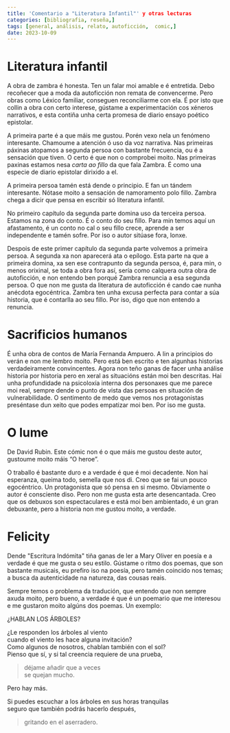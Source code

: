 ```yaml
---
title: 'Comentario a "Literatura Infantil"' y otras lecturas
categories: [bibliografia, reseña,] 
tags: [general, análisis, relato, autoficción,  comic,]
date: 2023-10-09
---
```


# Literatura infantil

A obra de zambra é honesta. Ten un falar moi amable e é entretida. Debo recoñecer que a moda da autoficción non remata de convencerme.  Pero obras como Léxico familiar, conseguen reconciliarme con ela. É por isto que collin a obra con certo interese, gústame a experimentación cos xéneros narrativos, e esta contiña unha certa promesa de diario ensayo poético epistolar. 

A primeira parte é a que máis me gustou. Porén vexo nela un fenómeno interesante. Chamoume a atención ó uso da voz narrativa.  Nas primeiras páxinas atopamos a segunda persoa con bastante frecuencia, ou é a sensación que tiven. O certo é que non o comprobei moito. Nas primeiras paxinas estamos nesa *carta ao fillo* da que fala Zambra. É como una especie de diario epistolar dirixido a el. 

A primeira persoa tamén está dende o principio. E fan un tándem interesante. Nótase moito a sensación de namoramento polo fillo. Zambra chega a dicir que pensa en escribir só literatura infantil. 

No primeiro capítulo da segunda parte domina  uso da terceira persoa. Estamos na zona do conto. É o conto do seu fillo. Para min temos aquí un afastamento,  é un conto no cal o seu fillo crece,  aprende a ser independente e tamén sofre. Por iso o autor sitúase fora, lonxe.

Despois de este primer capítulo da segunda parte volvemos a primeira persoa. A segunda xa non aparecerá ata o epílogo. Esta parte na que a primeira domina, xa sen ese contrapunto da segunda persoa, é, para min, o menos orixinal, se toda a obra fora así, sería como calquera outra obra de autoficción,  e non entendo ben porqué Zambra renuncia a esa segunda persoa. O que non me gusta da literatura de autoficción é cando cae nunha anécdota egocéntrica. Zambra ten unha excusa perfecta para contar a súa historia,  que é contarlla ao seu fillo. Por iso,  digo que non entendo a renuncia. 

# Sacrificios humanos

É unha obra de contos de María Fernanda Ampuero. A lin a principios do verán e non me lembro moito. Pero está ben escrito e ten algunhas historias verdadeiramente convincentes. Agora non teño ganas de facer unha análise historia por historia pero en xeral as situacións están moi ben descritas. Hai unha profundidade na psicoloxía interna dos personaxes que me parece moi real, sempre dende o punto de vista das persoas en situación de vulnerabilidade. O sentimento de medo que vemos nos protagonistas preséntase dun xeito que podes empatizar moi ben. Por iso me gusta.

# O lume

De David Rubin. Este cómic non é o que máis me gustou deste autor, gustoume moito máis “O heroe”.

O traballo é bastante duro e a verdade é que é moi decadente. Non hai esperanza, queima todo, semella que nos di. Creo que se fai un pouco egocéntrico. Un protagonista que só pensa en si mesmo. Obviamente o autor é consciente diso. Pero non me gusta esta arte desencantada. Creo que os debuxos son espectaculares e está moi ben ambientado, é un gran debuxante, pero a historia non me gustou moito, a verdade.

# Felicity

Dende "Escritura Indómita" tiña ganas de ler a Mary Oliver en poesía e a verdade é que me gusta o seu estilo. Gústame o ritmo dos poemas, que son bastante musicais, eu prefiro iso na poesía, pero tamén coincido nos temas; a busca da autenticidade na natureza, das cousas reais. 

Sempre temos o problema da tradución, que entendo que non sempre axuda moito, pero bueno, a verdade é que é un poemario que me interesou e me gustaron moito algúns dos poemas. Un exemplo:

¿HABLAN LOS ÁRBOLES?

¿Le responden los árboles al viento  
cuando el viento les hace alguna invitación?  
Como algunos de nosotros, chablan también con el sol?  
Pienso que sí, y si tal creencia requiere de una prueba,  
> déjame añadir que a veces  
> se quejan mucho.

Pero hay más.

Si puedes escuchar a los árboles en sus horas tranquilas  
seguro que también podrás hacerlo después,   
> gritando en el aserradero.
